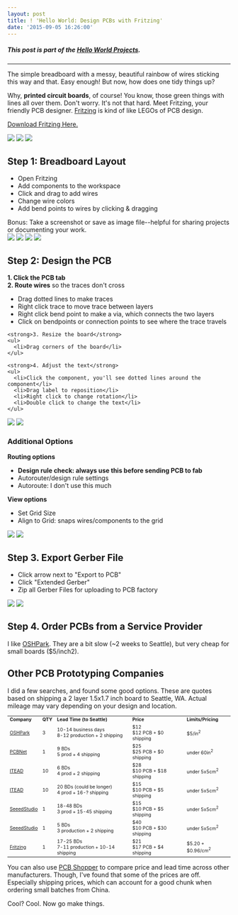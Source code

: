 ```yaml
---
layout: post
title: ! 'Hello World: Design PCBs with Fritzing'
date: '2015-09-05 16:26:00'
---
```


##### This post is part of the [Hello World Projects](/helloworld).

---

The simple breadboard with a messy, beautiful rainbow of wires sticking this way and that. Easy enough! But now, how does one tidy things up? 

Why, **printed circuit boards**, of course! You know, those green things with lines all over them. Don't worry. It's not that hard. Meet Fritzing, your friendly PCB designer. [Fritzing](http://fritzing.org/download/) is kind of like LEGOs of PCB design. 

[Download Fritzing Here.](http://fritzing.org/download/) 

<div class="guide-step">
  <div class="guide-images">
    <img src="/content/images/2015/09/breadboard1_an.png" data-caption="breadboard view"/>
    <img src="/content/images/2015/09/breadboard2.png" data-caption="components added" />
    <img src="/content/images/2015/09/breadboard3_an-1.png" data-caption="changing wire colors & adding bend points" />
  </div>
  <div class="guide-text">
    <h2 class="guide-title">Step 1: Breadboard Layout</h2>
    <ul>
      <li>Open Fritzing</li>
      <li>Add components to the workspace</li>
      <li>Click and drag to add wires</li>
      <li>Change wire colors</li>
      <li>Add bend points to wires by clicking & dragging</li>
    </ul>
    Bonus: Take a screenshot or save as image file--helpful for sharing projects or documenting your work. 
  </div>
</div>


<div class="guide-step">
  <div class="guide-images">
    <img src="/content/images/2015/09/pcb1_an.png" data-caption="default view" />
    <img src="/content/images/2015/09/pcb_an.png" data-caption="" />
    <img src="/content/images/2015/09/pcb_via-1.png" data-caption="vias" />
    <img src="/content/images/2015/09/pcb3.jpg" data-caption="click on any point to see where the trace hits" />
  </div>
  <div class="guide-text">
    <h2 class="guide-title">Step 2: Design the PCB</h2>
    <strong>1. Click the PCB tab</strong><br />
    <strong>2. Route wires</strong> so the traces don't cross
    <ul>
      <li>Drag dotted lines to make traces</li>
      <li>Right click trace to move trace between layers</li>
      <li>Right click bend point to make a via, which connects the two layers</li>
      <li>Click on bendpoints or connection points to see where the trace travels</li>
    </ul>

    <strong>3. Resize the board</strong>
    <ul>
      <li>Drag corners of the board</li>
    </ul>

    <strong>4. Adjust the text</strong>
    <ul>
      <li>Click the component, you'll see dotted lines around the component</li>
      <li>Drag label to reposition</li>
      <li>Right click to change rotation</li>
      <li>Double click to change the text</li>
    </ul>

  </div>
</div>



<div class="guide-step">
  <div class="guide-images">
    <img src="/content/images/2015/09/pcb8_routing.jpg" data-caption="routing options"/>
    <img src="/content/images/2015/09/pcb8_view.jpg"  data-caption="view options"/>
  </div>
  <div class="guide-text">
    <h3 class="guide-title">Additional Options</h3>
    <strong>Routing options</strong>
    <ul>
      <li><strong>Design rule check: always use this before sending PCB to fab</strong></li>
      <li>Autorouter/design rule settings</li>
      <li>Autoroute: I don't use this much</li>
    </ul>
    <strong>View options</strong>
    <ul>
      <li>Set Grid Size</li>
      <li>Align to Grid: snaps wires/components to the grid</li>
    </ul>
  </div>
</div>


<div class="guide-step">
  <div class="guide-images">
    <img src="/content/images/2015/09/pcb9.jpg" data-caption=""/>
    <img src="/content/images/2015/09/finder.jpg" data-caption="zip up all gerber files"/>
  </div>
  <div class="guide-text">
    <h2 class="guide-title">Step 3. Export Gerber File</h2>
    <ul>
      <li>Click arrow next to "Export to PCB"</li>
      <li>Click "Extended Gerber"</li>
      <li>Zip all Gerber Files for uploading to PCB factory</li>
    </ul>
  </div>
</div>

<div class="guide-step">
  <div class="guide-images">
    <img src="/content/images/2015/09/oshpark.png" data-caption=""/>
    <img src="/content/images/2015/09/oshpark2_an.png" data-caption=""/>
  </div>
  <div class="guide-text">
    <h2 class="guide-title">Step 4. Order PCBs from a Service Provider</h2>
    I like <a href="http://oshpark.com">OSHPark</a>. They are a bit slow (~2 weeks to Seattle), but very cheap for small boards ($5/inch2).
  </div>
</div>

## Other PCB Prototyping Companies

I did a few searches, and found some good options. These are quotes based on shipping a 2 layer 1.5x1.7 inch board to Seattle, WA. Actual mileage may vary depending on your design and location. 

<table style="font-size: 0.75em">
<tr style="font-weight: bold"><td>Company</td><td>QTY</td><td>Lead Time (to Seattle)</td><td>Price</td><td>Limits/Pricing</td></tr>
<tr><td><a href="http://oshpark.com">OSHPark</a></td><td>3</td><td>10-14 business days<br />8-12 production + 2 shipping</td><td>$12<br />$12 PCB + $0 shipping</td><td>$5/in<sup>2</sup></td></tr>
<tr><td><a href="http://pcbnet.com">PCBNet</a></td><td>1</td><td>9 BDs<br />5 prod + 4 shipping</td><td>$25<br />$25 PCB + $0 shipping</td><td>under 60in<sup>2</sup></td></tr>
<tr><td><a href="http://imall.iteadstudio.com">ITEAD</a></td><td>10</td><td>6 BDs<br />4 prod + 2 shipping</td><td>$28<br />$10 PCB + $18 shipping</td><td>under 5x5cm<sup>2</sup></td></tr>
<tr><td><a href="http://imall.iteadstudio.com">ITEAD</a></td><td>10</td><td>20 BDs (could be longer)<br />4 prod + 16-? shipping</td><td>$15<br />$10 PCB + $5 shipping</td><td>under 5x5cm<sup>2</sup></td></tr>
<tr><td><a href="http://seeedstudio.com">SeeedStudio</a></td><td>1</td><td>18-48 BDs<br />3 prod + 15-45 shipping</td><td>$15<br />$10 PCB + $5 shipping</td><td>under 5x5cm<sup>2</sup</td></tr>
<tr><td><a href="http://seeedstudio.com">SeeedStudio</a></td><td>1</td><td>5 BDs<br />3 production + 2 shipping</td><td>$40<br />$10 PCB + $30 shipping</td><td>under 5x5cm<sup>2</sup></td></tr>
<tr><td><a href="http://fr.com">Fritzing</a></td><td>1</td><td>17-25 BDs<br />7-11 production + 10-14 shipping</td><td>$21<br />$17 PCB + $4 shipping</td><td>$5.20 + $0.96/cm<sup>2</sup></td></tr>
</table>

You can also use [PCB Shopper](http://pcbshopper.com/) to compare price and lead time across other manufacturers. Though, I've found that some of the prices are off. Especially shipping prices, which can account for a good chunk when ordering small batches from China. 

Cool? Cool. Now go make things. 

